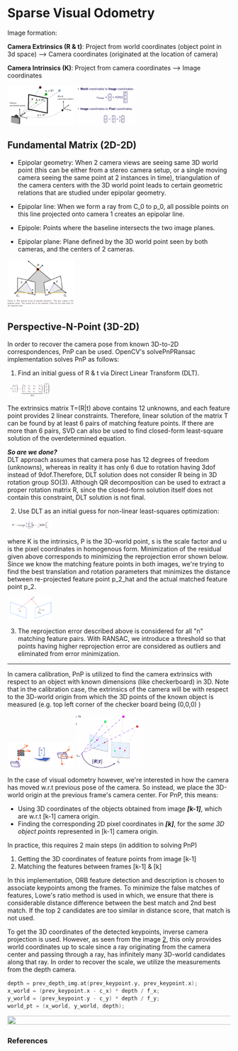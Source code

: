 # Sparse Visual Odometry

Image formation:

**Camera Extrinsics (R & t)**: Project from world coordinates (object point in 3d space) --> Camera coordinates (originated at the location of camera) 

**Camera Intrinsics (K)**: Project from camera coordinates --> Image coordinates

<img src="https://raw.githubusercontent.com/goksanisil23/lazy_minimal_robotics/main/VisualOdometry/sparse/resources/world_camera_image.png" width=30% height=50%>
<img src="https://raw.githubusercontent.com/goksanisil23/lazy_minimal_robotics/main/VisualOdometry/sparse/resources/world_to_pixel_eq.png" width=27% height=50%>

## Fundamental Matrix (2D-2D)
- Epipolar geometry: When 2 camera views are seeing same 3D world point (this can be either from a stereo camera setup, or a single moving camera seeing the same point at 2 instances in time), triangulation of the camera centers with the 3D world point leads to certain geometric relations that are studied under epipolar geometry.

- Epipolar line: When we form a ray from C_0 to p_0, all possible points on this line projected onto camera 1 creates an epipolar line.

- Epipole: Points where the baseline intersects the two image planes.

- Epipolar plane: Plane defined by the 3D world point seen by both cameras, and the centers of 2 cameras.

<img src="https://raw.githubusercontent.com/goksanisil23/lazy_minimal_robotics/main/VisualOdometry/sparse/resources/epipolar_line.png" width=30% height=50%>


## Perspective-N-Point (3D-2D)
In order to recover the camera pose from known 3D-to-2D correspondences, PnP can be used. OpenCV's solvePnPRansac implementation solves PnP as follows:
1) Find an initial guess of R & t via Direct Linear Transform (DLT). 

<img src="https://raw.githubusercontent.com/goksanisil23/lazy_minimal_robotics/main/VisualOdometry/sparse/resources/DLT_1.png" width=20% height=50%>

The extrinsics matrix T=(R|t) above contains 12 unknowns, and each feature point provides 2 linear constraints. Therefore, linear solution of the matrix T can be found by at least 6 pairs of matching feature points. If there are more than 6 pairs, SVD can also be used to find closed-form least-square solution of the overdetermined equation.

***So are we done?***   
DLT approach assumes that camera pose has 12 degrees of freedom (unknowns), whereas in reality it has only 6 due to rotation having 3dof instead of 9dof.Therefore, DLT solution does not consider R being in 3D rotation group SO(3). Although QR decomposition can be used to extract a proper rotation matrix R, since the closed-form solution itself does not contain this constraint, DLT solution is not final.

2) Use DLT as an initial guess for non-linear least-squares optimization:

<img src="https://raw.githubusercontent.com/goksanisil23/lazy_minimal_robotics/main/VisualOdometry/sparse/resources/least_square_PNP.png" width=20% height=50%>

where K is the intrinsics, P is the 3D-world point, s is the scale factor and u is the pixel coordinates in homogenous form.
Minimization of the residual given above corresponds to minimizing the reprojection error shown below. Since we know the matching feature points in both images, we're trying to find the best translation and rotation parameters that minimizes the distance between re-projected feature point p_2_hat and the actual matched feature point p_2.

<img src="https://raw.githubusercontent.com/goksanisil23/lazy_minimal_robotics/main/VisualOdometry/sparse/resources/reprojection_error.png" width=20% height=50%>

3) The reprojection error described above is considered for all "n" matching feature pairs. With RANSAC, we introduce a threshold so that points having higher reprojection error are considered as outliers and eliminated from error minimization. 

------

In camera calibration, PnP is utilized to find the camera extrinsics with respect to an object with known dimensions (like checkerboard) in 3D. Note that in the calibration case, the extrinsics of the camera will be with respect to the 3D-world origin from which the 3D points of the known object is measured (e.g. top left corner of the checker board being (0,0,0) )

<img src="https://raw.githubusercontent.com/goksanisil23/lazy_minimal_robotics/main/VisualOdometry/sparse/resources/world_to_camera.png" width=30% height=50%>
<img src="https://raw.githubusercontent.com/goksanisil23/lazy_minimal_robotics/main/VisualOdometry/sparse/resources/PNP_odom.png" width=30% height=10%>


In the case of visual odometry however, we're interested in how the camera has moved w.r.t previous pose of the camera. So instead, we place the 3D-world origin at the previous frame's camera center. For PnP, this means:
- Using 3D coordinates of the objects obtained from image ***[k-1]***, which are w.r.t [k-1] camera origin. 
- Finding the corresponding 2D pixel coordinates in ***[k]***, for the *same 3D object points* represented in [k-1] camera origin.

In practice, this requires 2 main steps (in addition to solving PnP)
1) Getting the 3D coordinates of feature points from image [k-1]
2) Matching the features between frames [k-1] & [k]


In this implementation, ORB feature detection and description is chosen to associate keypoints among the frames. To minimize the false matches of features, Lowe's ratio method is used in which, we ensure that there is considerable distance difference between the best match and 2nd best match. If the top 2 candidates are too similar in distance score, that match is not used.

To get the 3D coordinates of the detected keypoints, inverse camera projection is used. However, as seen from the image [2], this only provides world coordinates up to scale since a ray originating from the camera center and passing through a ray, has infinitely many 3D-world candidates along that ray. In order to recover the scale, we utilize the measurements from the depth camera.

```C
depth = prev_depth_img.at(prev_keypoint.y, prev_keypoint.x);
x_world = (prev_keypoint.x - c_x) * depth / f_x;
y_world = (prev_keypoint.y - c_y) * depth / f_y;
world_pt = (x_world, y_world, depth); 
```

<img src="https://raw.githubusercontent.com/goksanisil23/lazy_minimal_robotics/main/VisualOdometry/sparse/resources/viso_pnp.gif" width=1000% height=50%>


### References

[1]: https://web.stanford.edu/class/cs231a/course_notes/03-epipolar-geometry.pdf
[2]: https://github.com/gaoxiang12/slambook-en/blob/master/slambook-en.pdf